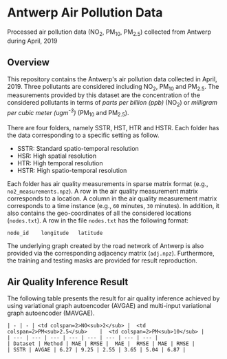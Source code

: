 # Antwerp Air Pollution Data
Processed air pollution data (NO<sub>2</sub>, PM<sub>10</sub>, PM<sub>2.5</sub>) collected from Antwerp during April, 2019


## Overview
This repository contains the Antwerp's air pollution data collected in April, 2019. Three pollutants are considered including NO<sub>2</sub>, PM<sub>10</sub> and PM<sub>2.5</sub>. The measurements provided by this dataset are the concentration of the considered pollutants in terms of *parts per billion (ppb)* (NO<sub>2</sub>) or *milligram per cubic meter (ugm<sup>-3</sup>)* (PM<sub>10</sub> and PM<sub>2.5</sub>).

There are four folders, namely SSTR, HST, HTR and HSTR. Each folder has the data corresponding to a specific setting as follow.
- SSTR: Standard spatio-temporal resolution
- HSR: High spatial resolution
- HTR: High temporal resolution
- HSTR: High spatio-temporal resolution

Each folder has air quality measurements in sparse matrix format (e.g., `no2_measurements.npz`). 
A row in the air quality measurement matrix corresponds to a location. A column in the air quality measurement matrix corresponds to a time instance (e.g., `60` minutes, `30` minutes). 
In addition, it also contains the geo-coordinates of all the considered locations (`nodes.txt`). 
A row in the file `nodes.txt` has the following format:

`node_id    longitude   latitude`

The underlying graph created by the road network of Antwerp is also provided via the corresponding adjacency matrix (`adj.npz`).
Furthermore, the training and testing masks are provided for result reproduction.

## Air Quality Inference Result
The following table presents the result for air quality inference achieved by using variational graph autoencoder (AVGAE) and multi-input variational graph autoencoder (MAVGAE).

    | - | - | <td colspan=2>NO<sub>2</sub> |  <td colspan=2>PM<sub>2.5</sub>    |  <td colspan=2>PM<sub>10</sub> |
    | --- | --- | --- | --- | --- | --- | --- | --- |
    | Dataset | Method | MAE | RMSE |  MAE |  RMSE | MAE | RMSE |
    | SSTR | AVGAE | 6.27 | 9.25 | 2.55 | 3.65 | 5.04 | 6.87 |
